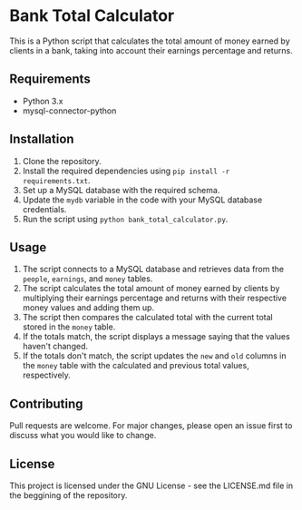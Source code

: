 # Bank Total Calculator

This is a Python script that calculates the total amount of money earned by clients in a bank, taking into account their earnings percentage and returns.

## Requirements

- Python 3.x
- mysql-connector-python

## Installation

1. Clone the repository.
2. Install the required dependencies using `pip install -r requirements.txt`.
3. Set up a MySQL database with the required schema.
4. Update the `mydb` variable in the code with your MySQL database credentials.
5. Run the script using `python bank_total_calculator.py`.

## Usage

1. The script connects to a MySQL database and retrieves data from the `people`, `earnings`, and `money` tables.
2. The script calculates the total amount of money earned by clients by multiplying their earnings percentage and returns with their respective money values and adding them up.
3. The script then compares the calculated total with the current total stored in the `money` table.
4. If the totals match, the script displays a message saying that the values haven't changed.
5. If the totals don't match, the script updates the `new` and `old` columns in the `money` table with the calculated and previous total values, respectively.

## Contributing

Pull requests are welcome. For major changes, please open an issue first to discuss what you would like to change.

## License

This project is licensed under the GNU License - see the LICENSE.md file in the beggining of the repository.
